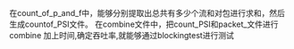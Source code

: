 在count_of_p_and_f中，能够分别提取出总共有多少个流和对包进行求和，然后生成countof_PSI文件。
在combine文件中，把count_PSI和packet_文件进行combine
加上时间,确定吞吐率,就能够通过blockingtest进行测试